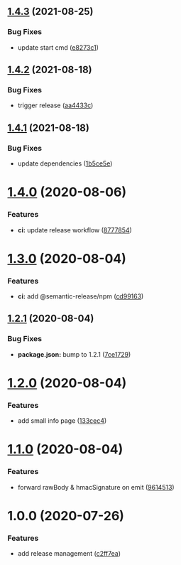 ## [1.4.3](https://github.com/AlexanderBabel/nello-backend/compare/v1.4.2...v1.4.3) (2021-08-25)


### Bug Fixes

* update start cmd ([e8273c1](https://github.com/AlexanderBabel/nello-backend/commit/e8273c1e9c5bd5e4f24808780cf61f0bca280d29))

## [1.4.2](https://github.com/AlexanderBabel/nello-backend/compare/v1.4.1...v1.4.2) (2021-08-18)


### Bug Fixes

* trigger release ([aa4433c](https://github.com/AlexanderBabel/nello-backend/commit/aa4433cc25f94c9a4eead82078f035181e5c6d55))

## [1.4.1](https://github.com/AlexanderBabel/nello-backend/compare/v1.4.0...v1.4.1) (2021-08-18)


### Bug Fixes

* update dependencies ([1b5ce5e](https://github.com/AlexanderBabel/nello-backend/commit/1b5ce5e5d543337a832ca0ed49c0786123940401))

# [1.4.0](https://github.com/AlexanderBabel/nello-backend/compare/v1.3.0...v1.4.0) (2020-08-06)


### Features

* **ci:** update release workflow ([8777854](https://github.com/AlexanderBabel/nello-backend/commit/87778544bbf40dcd6143eaa0f8ca1d6d94cdcf51))

# [1.3.0](https://github.com/AlexanderBabel/nello-backend/compare/v1.2.1...v1.3.0) (2020-08-04)


### Features

* **ci:** add @semantic-release/npm ([cd99163](https://github.com/AlexanderBabel/nello-backend/commit/cd99163dfb4d0f7c902cc08b71ec013956d68155))

## [1.2.1](https://github.com/AlexanderBabel/nello-backend/compare/v1.2.0...v1.2.1) (2020-08-04)


### Bug Fixes

* **package.json:** bump to 1.2.1 ([7ce1729](https://github.com/AlexanderBabel/nello-backend/commit/7ce1729f4f78dc1415e0cc054e10bd2f3a9462ca))

# [1.2.0](https://github.com/AlexanderBabel/nello-backend/compare/v1.1.0...v1.2.0) (2020-08-04)


### Features

* add small info page ([133cec4](https://github.com/AlexanderBabel/nello-backend/commit/133cec4be5c3e4335282163c6ae6ed02b737cbe3))

# [1.1.0](https://github.com/AlexanderBabel/nello-backend/compare/v1.0.0...v1.1.0) (2020-08-04)


### Features

* forward rawBody & hmacSignature on emit ([9614513](https://github.com/AlexanderBabel/nello-backend/commit/9614513c88ec78c0e18a2fdb46c2f5065df08800))

# 1.0.0 (2020-07-26)


### Features

* add release management ([c2ff7ea](https://github.com/AlexanderBabel/nello-backend/commit/c2ff7ea3d4ab8f354bc29ab5841b01ee4a46d1c6))
